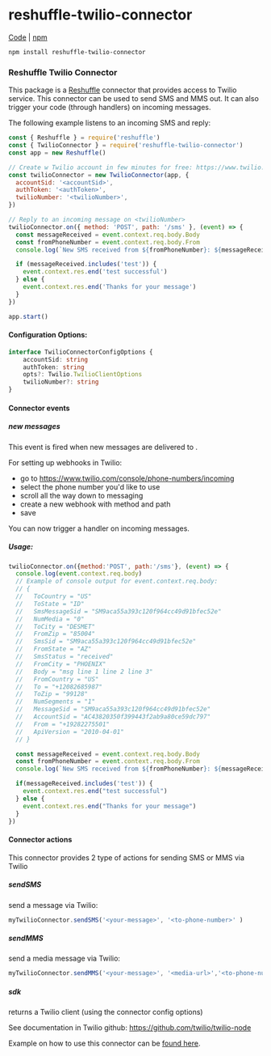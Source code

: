 # reshuffle-twilio-connector

[Code](https://github.com/reshufflehq/reshuffle-twilio-connector) |  [npm](https://www.npmjs.com/package/reshuffle-twilio-connector)

`npm install reshuffle-twilio-connector`

### Reshuffle Twilio Connector

This package is a [Reshuffle](https://dev.reshuffle.com) connector that provides access to Twilio service. This connector can be used to send SMS and MMS out.
It can also trigger your code (through handlers) on incoming messages.

The following example listens to an incoming SMS and reply:
```js
const { Reshuffle } = require('reshuffle')
const { TwilioConnector } = require('reshuffle-twilio-connector')
const app = new Reshuffle()

// Create w Twilio account in few minutes for free: https://www.twilio.com/
const twilioConnector = new TwilioConnector(app, {
  accountSid: '<accountSid>',
  authToken: '<authToken>',
  twilioNumber: '<twilioNumber>',
})

// Reply to an incoming message on <twilioNumber>
twilioConnector.on({ method: 'POST', path: '/sms' }, (event) => {
  const messageReceived = event.context.req.body.Body
  const fromPhoneNumber = event.context.req.body.From
  console.log(`New SMS received from ${fromPhoneNumber}: ${messageReceived}`)

  if (messageReceived.includes('test')) {
    event.context.res.end('test successful')
  } else {
    event.context.res.end('Thanks for your message')
  }
})

app.start()
```

#### Configuration Options:
```typescript
interface TwilioConnectorConfigOptions {
    accountSid: string
    authToken: string
    opts?: Twilio.TwilioClientOptions
    twilioNumber?: string
}
```

#### Connector events

##### new messages
This event is fired when new messages are delivered to <twilioNumber>.

For setting up webhooks in Twilio:
- go to https://www.twilio.com/console/phone-numbers/incoming
- select the phone number you'd like to use
- scroll all the way down to messaging
- create a new webhook with method and path
- save

You can now trigger a handler on incoming messages.

##### Usage:
```js
twilioConnector.on({method:'POST', path:'/sms'}, (event) => {
  console.log(event.context.req.body)
  // Example of console output for event.context.req.body:
  // {
  //   ToCountry = "US"
  //   ToState = "ID"
  //   SmsMessageSid = "SM9aca55a393c120f964cc49d91bfec52e"
  //   NumMedia = "0"
  //   ToCity = "DESMET"
  //   FromZip = "85004"
  //   SmsSid = "SM9aca55a393c120f964cc49d91bfec52e"
  //   FromState = "AZ"
  //   SmsStatus = "received"
  //   FromCity = "PHOENIX"
  //   Body = "msg line 1 line 2 line 3"
  //   FromCountry = "US"
  //   To = "+12082685987"
  //   ToZip = "99128"
  //   NumSegments = "1"
  //   MessageSid = "SM9aca55a393c120f964cc49d91bfec52e"
  //   AccountSid = "AC43820350f399443f2ab9a80ce59dc797"
  //   From = "+19282275501"
  //   ApiVersion = "2010-04-01"
  // }

  const messageReceived = event.context.req.body.Body
  const fromPhoneNumber = event.context.req.body.From
  console.log(`New SMS received from ${fromPhoneNumber}: ${messageReceived}`)

  if(messageReceived.includes('test')) {
    event.context.res.end("test successful")
  } else {
    event.context.res.end("Thanks for your message")
  }
})
```

#### Connector actions
This connector provides 2 type of actions for sending SMS or MMS via Twilio

##### sendSMS
send a message via Twilio:
```js
myTwilioConnector.sendSMS('<your-message>', '<to-phone-number>' )
```

##### sendMMS
send a media message via Twilio:
```js
myTwilioConnector.sendMMS('<your-message>', '<media-url>','<to-phone-number>' )
```

##### sdk
returns a Twilio client (using the connector config options)

See documentation in Twilio github: https://github.com/twilio/twilio-node

Example on how to use this connector can be [found here](https://github.com/reshufflehq/reshuffle/blob/master/examples/message/TwilioSendMessageExample.js).
